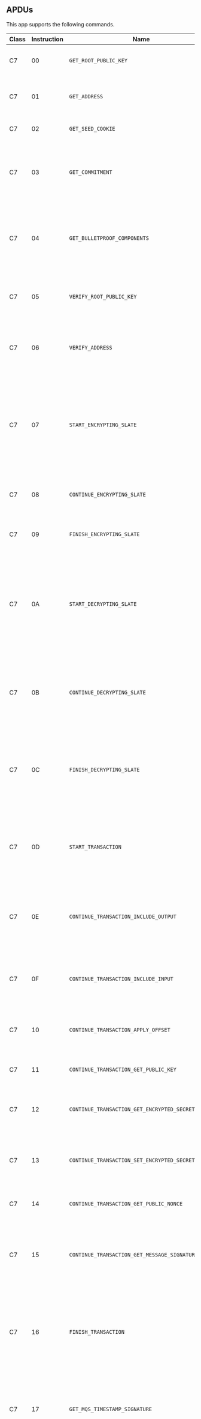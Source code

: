 ## APDUs

This app supports the following commands.

| Class | Instruction | Name                                              | Description |
|-------|-------------|---------------------------------------------------|-------------|
| C7    | 00          | `GET_ROOT_PUBLIC_KEY`                             | Returns an account's root public key |
| C7    | 01          | `GET_ADDRESS`                                     | Returns an account's address at a provided index |
| C7    | 02          | `GET_SEED_COOKIE`                                 | Returns an account's seed cookie |
| C7    | 03          | `GET_COMMITMENT`                                  | Returns an account's commitment for a provided identifier, value, and switch type |
| C7    | 04          | `GET_BULLETPROOF_COMPONENTS`                      | Returns an account's bulletproof components for a provided identifier, value, and switch type |
| C7    | 05          | `VERIFY_ROOT_PUBLIC_KEY`                          | Returns if the user verifies that an account's root public key is valid |
| C7    | 06          | `VERIFY_ADDRESS`                                  | Returns if the user verifies that an account's address at a provided index is valid |
| C7    | 07          | `START_ENCRYPTING_SLATE`                          | Return a random nonce and optional salt that will be used to encrypt data that will be provided later for an account at a provided index |
| C7    | 08          | `CONTINUE_ENCRYPTING_SLATE`                       | Returns the encrypted version of the provided data |
| C7    | 09          | `FINISH_ENCRYPTING_SLATE`                         | Returns the tag of the data that was encrypted |
| C7    | 0A          | `START_DECRYPTING_SLATE`                          | Prepares to start decrypted data that will be provided later with a provided nonce and optional salt for an account at a provided index |
| C7    | 0B          | `CONTINUE_DECRYPTING_SLATE`                       | Returns the decrypted version of the provided data that has then been encrypted with a random AES key |
| C7    | 0C          | `FINISH_DECRYPTING_SLATE`                         | Returns the random AES key used to decrypted the data that was previously returned if a valid tag is provided |
| C7    | 0D          | `START_TRANSACTION`                               | Starts a transaction for provided output, input, and fee amounts for an account at a provided index |
| C7    | 0E          | `CONTINUE_TRANSACTION_INCLUDE_OUTPUT`             | Includes the output for a provided identifier, value, and switch type in the transaction |
| C7    | 0F          | `CONTINUE_TRANSACTION_INCLUDE_INPUT`              | Includes the input for a provided identifier, value, and switch type in the transaction |
| C7    | 10          | `CONTINUE_TRANSACTION_APPLY_OFFSET`               | Applies an offset to the transaction's blinding factor |
| C7    | 11          | `CONTINUE_TRANSACTION_GET_PUBLIC_KEY`             | Returns the transaction's blinding factor's public key |
| C7    | 12          | `CONTINUE_TRANSACTION_GET_ENCRYPTED_SECRET_NONCE` | Returns the transaction's secret nonce encrypted |
| C7    | 13          | `CONTINUE_TRANSACTION_SET_ENCRYPTED_SECRET_NONCE` | Sets the transaction's secret nonce to a provided encrypted secret nonce |
| C7    | 14          | `CONTINUE_TRANSACTION_GET_PUBLIC_NONCE`           | Returns the transaction's public nonce |
| C7    | 15          | `CONTINUE_TRANSACTION_GET_MESSAGE_SIGNATURE`      | Returns the signature for a provided message and public key signed with the transaction's blinding factor |
| C7    | 16          | `FINISH_TRANSACTION`                              | Returns the signature for the provided kernel information signed with the transaction's blinding factor |
| C7    | 17          | `GET_MQS_TIMESTAMP_SIGNATURE`                     | Returns the signature for a provided timestamp signed with an account's MQS private key at a provided index |
| C7    | 18          | `GET_TOR_CERTIFICATE_SIGNATURE`                   | Returns the signature for a provided Tor certificate signed with an account's Tor private key at a provided index |

## Response Codes

This app can return the following response codes.

| Code   | Name                  | Description |
|--------|-----------------------|-------------|
| 0xB100 | `UNKNOWN_CLASS`       | APDU's class is unknown |
| 0xB101 | `UNKNOWN_INSTRUCTION` | APDU's instruction in unknown |
| 0xB102 | `MALFORMED_REQUEST`   | APDU is malformed |
| 0xB103 | `USER_REJECTED`       | User rejected the request |
| 0xB104 | `INTERNAL_ERROR`      | An internal error occurred |
| 0xD100 | `INVALID_PARAMETERS`  | APDU's parameters or data is invalid |
| 0xD101 | `INVALID_STATE`       | Operation can't be performed in the current state |
| 0xD102 | `DEVICE_LOCKED`       | Device is locked |
| 0x9000 | `SUCCESS`             | Success |

## Commands

### GET_ROOT_PUBLIC_KEY

#### Description

Returns an account's root public key after displaying a message on the device's screen to obtain the user's approval. The root public key can be used to create a view key.

#### Encoding

**Command**

| Class | Instruction |
|-------|-------------|
| C7    | 00          |

**Parameters**

| Parameter | Name | Description |
|-----------|------|-------------|
| P1        | N/A  | Unused (must be zero) |
| P2        | N/A  | Unused (must be zero) |

**Input Data**

| Length | Name      | Description |
|--------|-----------|-------------|
| 4      | `account` | Account number (little endian, max 7FFFFFFF) |

**Output Data**

| Length | Name              | Description |
|--------|-------------------|-------------|
| 33     | `root_public_key` | The compressed root public key for the provided account |

### GET_ADDRESS

#### Description

Returns an account's MQS, Tor, or Slatepack address at a provided index. This address is also the account's payment proof address at the provided index.

#### Encoding

**Command**

| Class | Instruction |
|-------|-------------|
| C7    | 01          |

**Parameters**

| Parameter | Name           | Description |
|-----------|----------------|-------------|
| P1        | `address_type` | 00 for MQS, 01 for Tor, or 02 for Slatepack address |
| P2        | N/A            | Unused (must be zero) |

**Input Data**

| Length | Name      | Description |
|--------|-----------|-------------|
| 4      | `account` | Account number (little endian, max 7FFFFFFF)) |
| 4      | `index`   | Index number (little endian) |

**Output Data**

| Length                                                  | Name      | Description |
|---------------------------------------------------------|-----------|-------------|
| 52 for MQS, 56 for Tor, and >= 60 for Slatepack address | `address` | The account's MQS, Tor, or Slatepack address at the provided index |

### GET_SEED_COOKIE

#### Description

Returns the SHA512 hash of the account's root public key. This hash can be used to determine if a connected hardware wallet corresponds to a previously obtained root public key.

#### Encoding

**Command**

| Class | Instruction |
|-------|-------------|
| C7    | 02          |

**Parameters**

| Parameter | Name | Description |
|-----------|------|-------------|
| P1        | N/A  | Unused (must be zero) |
| P2        | N/A  | Unused (must be zero) |

**Input Data**

| Length  | Name         | Description |
|---------|--------------|-------------|
| 4       | `account`    | Account number (little endian, max 7FFFFFFF)) |

**Output Data**

| Length | Name          | Description |
|--------|---------------|-------------|
| 64     | `seed_cookie` | The SHA512 hash of the account's root public key |

### GET_COMMITMENT

#### Description

Returns the account's commitment for the provided identifier, value, and switch type.

#### Encoding

**Command**

| Class | Instruction |
|-------|-------------|
| C7    | 03          |

**Parameters**

| Parameter | Name | Description |
|-----------|------|-------------|
| P1        | N/A  | Unused (must be zero) |
| P2        | N/A  | Unused (must be zero) |

**Input Data**

| Length  | Name          | Description |
|---------|---------------|-------------|
| 4       | `account`     | Account number (little endian, max 7FFFFFFF)) |
| 17      | `identifier`  | Identifier |
| 8       | `value`       | Value to commit (little endian) |
| 1       | `switch_type` | 01 for regular |

**Output Data**

| Length | Name          | Description |
|--------|---------------|-------------|
| 33     | `commitment`  | The account's commitment for the provided identifier, value, and switch type |

### GET_BULLETPROOF_COMPONENTS

#### Description

Returns the account's bulletproof components tau x, t one, and t two for the provided identifier, value, and switch type. These bulletproof components can be used to create a bulletproof. A processing message is displayed on the device for the duration of this command that shows either sending transaction, receiving transaction, or creating coinbase depending on the parameter provided.

This command takes about 90 seconds to complete on a Ledger Nano S hardware wallet, about 46 seconds to complete on a Ledger Nano X hardware wallet, and about 24 seconds to complete on a Ledger Nano S Plus hardware wallet.

#### Encoding

**Command**

| Class | Instruction |
|-------|-------------|
| C7    | 04          |

**Parameters**

| Parameter | Name           | Description |
|-----------|----------------|-------------|
| P1        | `message_type` | 00 for sending transaction, 01 for receiving transaction, or 02 for creating coinbase |
| P2        | N/A            | Unused (must be zero) |

**Input Data**

| Length  | Name          | Description |
|---------|---------------|-------------|
| 4       | `account`     | Account number (little endian, max 7FFFFFFF)) |
| 17      | `identifier`  | Identifier |
| 8       | `value`       | Value to commit (little endian) |
| 1       | `switch_type` | 01 for regular |

**Output Data**

| Length | Name     | Description |
|--------|----------|-------------|
| 32     | `tau_x`  | The tau x bulletproof component |
| 33     | `t_one`  | The t one bulletproof component |
| 33     | `t_two`  | The t two bulletproof component |

### VERIFY_ROOT_PUBLIC_KEY

#### Description

Displays the account's root public key on the device and returns if the user verifies if the root public key is valid.

#### Encoding

**Command**

| Class | Instruction |
|-------|-------------|
| C7    | 05          |

**Parameters**

| Parameter | Name | Description |
|-----------|------|-------------|
| P1        | N/A  | Unused (must be zero) |
| P2        | N/A  | Unused (must be zero) |

**Input Data**

| Length  | Name         | Description |
|---------|--------------|-------------|
| 4       | `account`    | Account number (little endian, max 7FFFFFFF)) |

**Output Data**

| Length | Name | Description |
|--------|------|-------------|
| 0      | N/A  | Unused |

### VERIFY_ADDRESS

#### Description

Displays the account's MQS, Tor, or Slatepack address at a provided index on the device and returns if the user verifies if the address is valid.

#### Encoding

**Command**

| Class | Instruction |
|-------|-------------|
| C7    | 06          |

**Parameters**

| Parameter | Name           | Description |
|-----------|----------------|-------------|
| P1        | `address_type` | 00 for MQS, 01 for Tor, or 02 for Slatepack address |
| P2        | N/A            | Unused (must be zero) |

**Input Data**

| Length | Name      | Description |
|--------|-----------|-------------|
| 4      | `account` | Account number (little endian, max 7FFFFFFF)) |
| 4      | `index`   | Index number (little endian) |

**Output Data**

| Length | Name | Description |
|--------|------|-------------|
| 0      | N/A  | Unused |

### START_ENCRYPTING_SLATE

#### Description

Prepares the app's internal slate state to be able to encrypt data that will be provided later as an account at a provided index that can be decrypted by a provided address.

#### Encoding

**Command**

| Class | Instruction |
|-------|-------------|
| C7    | 07          |

**Parameters**

| Parameter | Name | Description |
|-----------|------|-------------|
| P1        | N/A  | Unused (must be zero) |
| P2        | N/A  | Unused (must be zero) |

**Input Data**

| Length                   | Name                | Description |
|--------------------------|---------------------|-------------|
| 4                        | `account`           | Account number (little endian, max 7FFFFFFF)) |
| 4                        | `index`             | Index number (little endian) |
| 52 for MQS or 56 for Tor | `recipient_address` | Address that will be able to decrypt the data |

**Output Data**

| Length | Name    | Description |
|--------|---------|-------------|
| 12     | `nonce` | Random nonce used to encrypt the data |
| 0 or 8 | `salt`  | Optional random salt to encrypt the data that is used when the `recipient_address` is an MQS address |

### CONTINUE_ENCRYPTING_SLATE

#### Description

Encrypts the provided data using the app's internal slate state and returns it. The data must be provided in chunks of 64 bytes with the last chunk allowed to be less than 64 bytes.

#### Encoding

**Command**

| Class | Instruction |
|-------|-------------|
| C7    | 08          |

**Parameters**

| Parameter | Name | Description |
|-----------|------|-------------|
| P1        | N/A  | Unused (must be zero) |
| P2        | N/A  | Unused (must be zero) |

**Input Data**

| Length | Name   | Description |
|--------|--------|-------------|
| <= 64  | `data` | Data chunk to encrypt |

**Output Data**

| Length | Name             | Description |
|--------|------------------|-------------|
| <= 64  | `encrypted_data` | Encrypted version of the provided data chunk that is the same size as the provided data chunk |

### FINISH_ENCRYPTING_SLATE

#### Description

Returns the tag for all the data that was encrypted.

#### Encoding

**Command**

| Class | Instruction |
|-------|-------------|
| C7    | 09          |

**Parameters**

| Parameter | Name | Description |
|-----------|------|-------------|
| P1        | N/A  | Unused (must be zero) |
| P2        | N/A  | Unused (must be zero) |

**Input Data**

| Length | Name | Description |
|--------|------|-------------|
| 0      | N/A  | Unused |

**Output Data**

| Length | Name  | Description |
|--------|-------|-------------|
| 16     | `tag` | Tag for all the data that was encrypted |

### START_DECRYPTING_SLATE

#### Description

Prepares the app's internal slate state to be able to decrypt data that will be provided later as an account at a provided index using a provided nonce and optional salt, ephemeral X25519 public key, encrypted file key, and payload nonce that was encrypted by a provided address or payload key.

#### Encoding

**Command**

| Class | Instruction |
|-------|-------------|
| C7    | 0A          |

**Parameters**

| Parameter | Name | Description |
|-----------|------|-------------|
| P1        | N/A  | Unused (must be zero) |
| P2        | N/A  | Unused (must be zero) |

**Input Data**

| Length                                       | Name                                            | Description |
|----------------------------------------------|-------------------------------------------------|-------------|
| 4                                            | `account`                                       | Account number (little endian, max 7FFFFFFF)) |
| 4                                            | `index`                                         | Index number (little endian) |
| 12                                           | `nonce`                                         | Nonce that was used to encrypt the data |
| 52 for MQS, 56 for Tor, and 32 for Slatepack | `sender_address_or_ephemeral_x25519_public_key` | Address or ephemeral X25519 public key that will be able to decrypt the data |
| 8 for MQS, 0 for Tor, and 32 for Slatepack   | `salt_or_encrypted_file_key`                    | Optional salt that was used to encrypt the data if the `sender_address` is an MQS address or encrypted file key that was used to encrypt the data if the `sender_address` is an ephemeral X25519 public key |
| 0 for MQS, 0 for Tor, and 16 for Slatepack   | `payload_nonce`                                 | Optional payload nonce that was used to encrypt the data if the `sender_address` is an ephemeral X25519 public key |

**Output Data**

| Length | Name    | Description |
|--------|---------|-------------|
| 0      | N/A  | Unused |

### CONTINUE_DECRYPTING_SLATE

#### Description

Decrypts the provided data using the app's internal slate state and returns it encrypted with a random AES key. The data must be provided in chunks of 64 bytes with the last chunk allowed to be less than 64 bytes.

#### Encoding

**Command**

| Class | Instruction |
|-------|-------------|
| C7    | 0B          |

**Parameters**

| Parameter | Name | Description |
|-----------|------|-------------|
| P1        | N/A  | Unused (must be zero) |
| P2        | N/A  | Unused (must be zero) |

**Input Data**

| Length | Name             | Description |
|--------|------------------|-------------|
| <= 64  | `encrypted_data` | Data chunk to decrypt |

**Output Data**

| Length                | Name   | Description |
|-----------------------|--------|-------------|
| <= 70 | `data` | Decrypted version of the provided data chunk encrypted with a random AES key which results in the size being the size of the `encrypted_data` ceil to the next 16 bytre boundary |

### FINISH_DECRYPTING_SLATE

#### Description

Returns the AES key used to encrypt the decrypted data chunks if a valid tag is provided.

#### Encoding

**Command**

| Class | Instruction |
|-------|-------------|
| C7    | 0C          |

**Parameters**

| Parameter | Name | Description |
|-----------|------|-------------|
| P1        | N/A  | Unused (must be zero) |
| P2        | N/A  | Unused (must be zero) |

**Input Data**

| Length | Name  | Description |
|--------|-------|-------------|
| 16     | `tag` | Tag for the encrypted data |

**Output Data**

| Length | Name      | Description |
|--------|-----------|-------------|
| 32     | `aes_key` | AES key that can decrypt the data returned by the `CONTINUE_DECRYPTING_SLATE` command |

### START_TRANSACTION

#### Description

Prepares the app's internal transaction state to be able to process a transaction that will be provided later as an account at a provided index using a provided output, input, and fee. An optional sender or recipient address depending on if the transaction is received or sent can be provided if this transaction contains a payment proof.

#### Encoding

**Command**

| Class | Instruction |
|-------|-------------|
| C7    | 0D          |

**Parameters**

| Parameter | Name | Description |
|-----------|------|-------------|
| P1        | N/A  | Unused (must be zero) |
| P2        | N/A  | Unused (must be zero) |

**Input Data**

| Length                                                  | Name      | Description |
|---------------------------------------------------------|-----------|-------------|
| 4                                                       | `account` | Account number (little endian, max 7FFFFFFF)) |
| 4                                                       | `index`   | Index number (little endian) |
| 8                                                       | `output`  | Output amount (little endian) |
| 8                                                       | `input`   | Input amount (little endian) |
| 8                                                       | `fee`     | Fee amount (little endian) |
| 52 for MQS, 56 for Tor, and >= 60 for Slatepack address | `address` | Sender or recipient address of the transaction |

**Output Data**

| Length | Name | Description |
|--------|------|-------------|
| 0      | N/A  | Unused |

### CONTINUE_TRANSACTION_INCLUDE_OUTPUT

#### Description

Includes the output for a provided identifier, value, and switch type in the transaction in the app's internal transaction state.

#### Encoding

**Command**

| Class | Instruction |
|-------|-------------|
| C7    | 0E          |

**Parameters**

| Parameter | Name | Description |
|-----------|------|-------------|
| P1        | N/A  | Unused (must be zero) |
| P2        | N/A  | Unused (must be zero) |

**Input Data**

| Length  | Name          | Description |
|---------|---------------|-------------|
| 17      | `identifier`  | Identifier |
| 8       | `value`       | Value to commit (little endian) |
| 1       | `switch_type` | 01 for regular |

**Output Data**

| Length | Name | Description |
|--------|------|-------------|
| 0      | N/A  | Unused |

### CONTINUE_TRANSACTION_INCLUDE_INPUT

#### Description

Includes the input for a provided identifier, value, and switch type in the transaction in the app's internal transaction state.

#### Encoding

**Command**

| Class | Instruction |
|-------|-------------|
| C7    | 0F          |

**Parameters**

| Parameter | Name | Description |
|-----------|------|-------------|
| P1        | N/A  | Unused (must be zero) |
| P2        | N/A  | Unused (must be zero) |

**Input Data**

| Length  | Name          | Description |
|---------|---------------|-------------|
| 17      | `identifier`  | Identifier |
| 8       | `value`       | Value to commit (little endian) |
| 1       | `switch_type` | 01 for regular |

**Output Data**

| Length | Name | Description |
|--------|------|-------------|
| 0      | N/A  | Unused |

### CONTINUE_TRANSACTION_APPLY_OFFSET

#### Description

Applies an offset to the transaction's blinding factor in the app's internal transaction state.

#### Encoding

**Command**

| Class | Instruction |
|-------|-------------|
| C7    | 10          |

**Parameters**

| Parameter | Name | Description |
|-----------|------|-------------|
| P1        | N/A  | Unused (must be zero) |
| P2        | N/A  | Unused (must be zero) |

**Input Data**

| Length  | Name     | Description |
|---------|----------|-------------|
| 32      | `offset` | Offset |

**Output Data**

| Length | Name | Description |
|--------|------|-------------|
| 0      | N/A  | Unused |

### CONTINUE_TRANSACTION_GET_PUBLIC_KEY

#### Description

Returns the app's internal transaction state's blinding factor's public key.

#### Encoding

**Command**

| Class | Instruction |
|-------|-------------|
| C7    | 11          |

**Parameters**

| Parameter | Name | Description |
|-----------|------|-------------|
| P1        | N/A  | Unused (must be zero) |
| P2        | N/A  | Unused (must be zero) |

**Input Data**

| Length | Name | Description |
|--------|------|-------------|
| 0      | N/A  | Unused |

**Output Data**

| Length | Name         | Description |
|--------|--------------|-------------|
| 33     | `public_key` | Transaction's blinding factor's public key |

### CONTINUE_TRANSACTION_GET_ENCRYPTED_SECRET_NONCE

#### Description

Returns the app's internal transaction state's secret nonce encrypted.

#### Encoding

**Command**

| Class | Instruction |
|-------|-------------|
| C7    | 12          |

**Parameters**

| Parameter | Name | Description |
|-----------|------|-------------|
| P1        | N/A  | Unused (must be zero) |
| P2        | N/A  | Unused (must be zero) |

**Input Data**

| Length | Name | Description |
|--------|------|-------------|
| 0      | N/A  | Unused |

**Output Data**

| Length  | Name                     | Description |
|---------|--------------------------|-------------|
| Varying | `encrypted_secret_nonce` | Encrypted secret nonce |

### CONTINUE_TRANSACTION_SET_ENCRYPTED_SECRET_NONCE

#### Description

Set the app's internal transaction state's secret nonce.

#### Encoding

**Command**

| Class | Instruction |
|-------|-------------|
| C7    | 13          |

**Parameters**

| Parameter | Name | Description |
|-----------|------|-------------|
| P1        | N/A  | Unused (must be zero) |
| P2        | N/A  | Unused (must be zero) |

**Input Data**

| Length  | Name                     | Description |
|---------|--------------------------|-------------|
| Varying | `encrypted_secret_nonce` | Encrypted secret nonce |

**Output Data**

| Length | Name | Description |
|--------|------|-------------|
| 0      | N/A  | Unused |

### CONTINUE_TRANSACTION_GET_PUBLIC_NONCE

#### Description

Returns the app's internal transaction state's public nonce.

#### Encoding

**Command**

| Class | Instruction |
|-------|-------------|
| C7    | 14          |

**Parameters**

| Parameter | Name | Description |
|-----------|------|-------------|
| P1        | N/A  | Unused (must be zero) |
| P2        | N/A  | Unused (must be zero) |

**Input Data**

| Length | Name | Description |
|--------|------|-------------|
| 0      | N/A  | Unused |

**Output Data**

| Length | Name           | Description |
|--------|----------------|-------------|
| 33     | `public_nonce` | Public nonce |

### CONTINUE_TRANSACTION_GET_MESSAGE_SIGNATURE

#### Description

Returns the signature for a provided UTF-8 message and public key signed with the app's internal transaction state's blinding factor.

#### Encoding

**Command**

| Class | Instruction |
|-------|-------------|
| C7    | 15          |

**Parameters**

| Parameter | Name | Description |
|-----------|------|-------------|
| P1        | N/A  | Unused (must be zero) |
| P2        | N/A  | Unused (must be zero) |

**Input Data**

| Length  | Name         | Description |
|---------|--------------|-------------|
| 33      | `public_key` | Public key |
| Varying | `message`    | UTF-8 message |

**Output Data**

| Length | Name        | Description |
|--------|-------------|-------------|
| 64     | `signature` | Single-signer signature |

### FINISH_TRANSACTION

#### Description

Returns the signature for the provided kernel information signed with the apps' internal transaction state's blinding factor after obtaining user's approval.

A payment proof will be returned as well if the payment is receiving, a `kernel_commitment` is provided, and an `address` was provided to the `START_TRANSACTION` command. In this situation, the the `address` provided to `START_TRANSACTION` will be treated as the sender's address and the `address_type` will be treated as the desired receiver's address type.

A payment proof will be displayed if a `kernel_commitment` is provided, a `payment_proof` is provided, and an `address` was provided to the `START_TRANSACTION` command. In this situation, the the `address` provided to `START_TRANSACTION` will be treated as the receiver's address if sending and the sender's address if receiving. The `address_type` will be treated as the desired sender's address type if sending.

If a transaction needs to be finalized at a later time, then the app's internal slate state can be restored by starting a transaction, including the same inputs and outputs, applying the same offset, and setting the encrypted secret nonce that was previously obtained with a `CONTINUE_TRANSACTION_GET_ENCRYPTED_SECRET_NONCE` command.

#### Encoding

**Command**

| Class | Instruction |
|-------|-------------|
| C7    | 16          |

**Parameters**

| Parameter | Name           | Description |
|-----------|----------------|-------------|
| P1        | `address_type` | Optional 00 for MQS, 01 for Tor, or 02 for Slatepack address that will be used if creating a payment proof |
| P2        | N/A            | Unused (must be zero) |

**Input Data**

| Length                                                  | Name                 | Description |
|---------------------------------------------------------|----------------------|-------------|
| 33                                                      | `public_nonce`       | Public nonce |
| 33                                                      | `public_key`         | Public key |
| 1, 3, or 9                                              | `kernel_information` | 00 for plain, 01 for coinbase, 02 and lock height (8 bytes, little endian) for height locked, or 03 and relative height (2 bytes, little endian, max 10080) |
| 0 or 33                                                 | `kernel_commitment`  | Optional kernel commitment that will be used for creating or displaying a payment proof |
| 0, <= 72 for MQS, or 64 for Tor and Slatepack signature | `payment_proof`      | Optional receiver's payment proof signature that will be used when displaying a payment proof

**Output Data**

| Length                                                 | Name            | Description |
|--------------------------------------------------------|-----------------|-------------|
| 64                                                     | `signature`     | Single-signer signature for the transaction and kernel information |
| 0, <= 72 for MQS or 64 for Tor and Slatepack signature | `payment_proof` | Optional receiver's payment proof signature |

### GET_MQS_TIMESTAMP_SIGNATURE

#### Description

Returns the signature for a provided timestamp signed with an account's MQS private key at a provided index after obtaining user's approval.

#### Encoding

**Command**

| Class | Instruction |
|-------|-------------|
| C7    | 17          |

**Parameters**

| Parameter | Name | Description |
|-----------|------|-------------|
| P1        | N/A  | Unused (must be zero) |
| P2        | N/A  | Unused (must be zero) |

**Input Data**

| Length | Name               | Description |
|--------|--------------------|-------------|
| 4      | `account`          | Account number (little endian, max 7FFFFFFF)) |
| 4      | `index`            | Index number (little endian) |
| 4      | `timestamp`        | Timestamp epoch to sign (little endian, max 23FFFFFFDC00) |
| 2      | `time zone offset` | Time zone offset in minutes used when displaying the timestamp (little endian, signed, min -780, max 900) |

**Output Data**

| Length        | Name        | Description |
|---------------|-------------|-------------|
| <= 72 | `signature` | DER signature of the timestamp |

### GET_TOR_CERTIFICATE_SIGNATURE

#### Description

Returns the signature for a provided Tor certificate signed with an account's Tor private key at a provided index after obtaining user's approval.

#### Encoding

**Command**

| Class | Instruction |
|-------|-------------|
| C7    | 18          |

**Parameters**

| Parameter | Name | Description |
|-----------|------|-------------|
| P1        | N/A  | Unused (must be zero) |
| P2        | N/A  | Unused (must be zero) |

**Input Data**

| Length  | Name               | Description |
|---------|--------------------|-------------|
| 4       | `account`          | Account number (little endian, max 7FFFFFFF)) |
| 4       | `index`            | Index number (little endian) |
| Varying | `tor_certificate`  | Ed25519_signing_cert without header and signature to sign |
| 2       | `time zone offset` | Time zone offset in minutes used when displaying the Tor certificate's expiration timestamp (little endian, signed, min -780, max 900) |

**Output Data**

| Length | Name        | Description |
|--------|-------------|-------------|
| 64     | `signature` | Ed25519 signature of the Tor certificate |

## Notes
* The app will reset its internal slate and/or transaction state when unrelated commands are requested. For example, performing a `START_TRANSACTION` command followed by a `GET_COMMITMENT` command will reset the app's internal transaction state thus requiring another `START_TRANSACTION` command to be performed before a `CONTINUE_TRANSACTION_INCLUDE_OUTPUT` command can be successfully performed.
